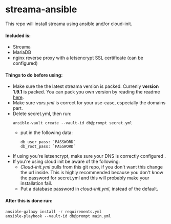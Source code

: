 # streama-ansible
This repo will install streama using ansible and/or cloud-init.

#### Included is:
* Streama
* MariaDB
* nginx reverse proxy with a letsencrypt SSL certificate (can be configured)

#### Things to do before using:
* Make sure the the latest streama version is packed. Currenly **version 1.9.1** is packed. You can pack you own version by reading the readme [here](files).
* Make sure *vars.yml* is correct for your use-case, especially the domains part.
* Delete secret.yml, then run:
    ```
    ansible-vault create --vault-id db@prompt secret.yml
    ```
    * put in the following data:
        ```
        db_user_pass: `PASSWORD`
        db_root_pass: `PASSWORD`
        ```
* If using you're letsencrypt, make sure your DNS is correctly configured .
* If you're using cloud init be aware of the following:
    * *Cloud-init.yml* pulls from this git repo, if you don't want this change the url inside. This is highly recommended because you don't know the password for secret.yml and this will probably make your installation fail.
    * Put a database password in *cloud-init.yml*, instead of the default.
#### After this is done run:
    
    ansible-galaxy install -r requirements.yml
    ansible-playbook --vault-id db@prompt main.yml
    
